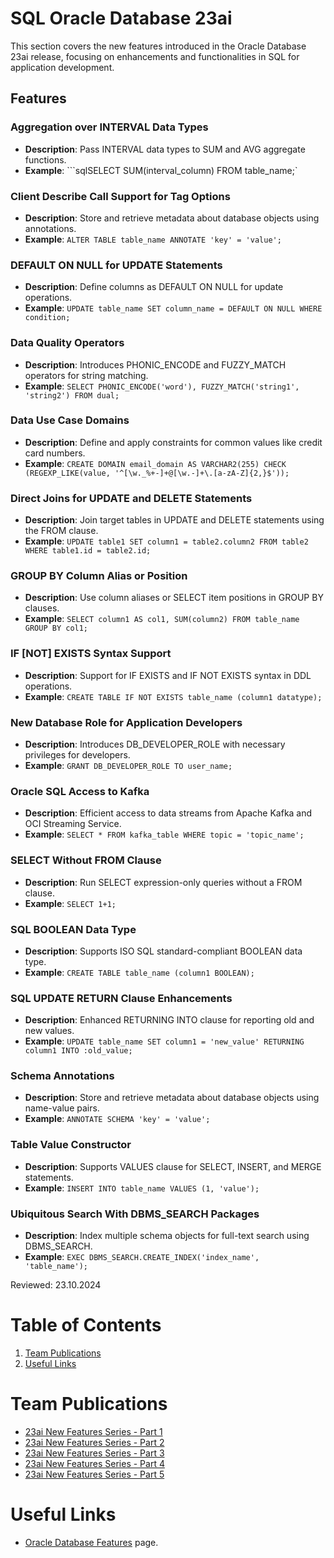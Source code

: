 # SQL Oracle Database 23ai 
This section covers the new features introduced in the Oracle Database 23ai release, focusing on enhancements and functionalities in SQL for application development.

## Features

### Aggregation over INTERVAL Data Types
- **Description**: Pass INTERVAL data types to SUM and AVG aggregate functions.
- **Example**: ```sqlSELECT SUM(interval_column) FROM table_name;`

### Client Describe Call Support for Tag Options
- **Description**: Store and retrieve metadata about database objects using annotations.
- **Example**: `ALTER TABLE table_name ANNOTATE 'key' = 'value';`

### DEFAULT ON NULL for UPDATE Statements
- **Description**: Define columns as DEFAULT ON NULL for update operations.
- **Example**: `UPDATE table_name SET column_name = DEFAULT ON NULL WHERE condition;`

### Data Quality Operators
- **Description**: Introduces PHONIC_ENCODE and FUZZY_MATCH operators for string matching.
- **Example**: `SELECT PHONIC_ENCODE('word'), FUZZY_MATCH('string1', 'string2') FROM dual;`

### Data Use Case Domains
- **Description**: Define and apply constraints for common values like credit card numbers.
- **Example**: `CREATE DOMAIN email_domain AS VARCHAR2(255) CHECK (REGEXP_LIKE(value, '^[\w._%+-]+@[\w.-]+\.[a-zA-Z]{2,}$'));`

### Direct Joins for UPDATE and DELETE Statements
- **Description**: Join target tables in UPDATE and DELETE statements using the FROM clause.
- **Example**: `UPDATE table1 SET column1 = table2.column2 FROM table2 WHERE table1.id = table2.id;`

### GROUP BY Column Alias or Position
- **Description**: Use column aliases or SELECT item positions in GROUP BY clauses.
- **Example**: `SELECT column1 AS col1, SUM(column2) FROM table_name GROUP BY col1;`

### IF [NOT] EXISTS Syntax Support
- **Description**: Support for IF EXISTS and IF NOT EXISTS syntax in DDL operations.
- **Example**: `CREATE TABLE IF NOT EXISTS table_name (column1 datatype);`

### New Database Role for Application Developers
- **Description**: Introduces DB_DEVELOPER_ROLE with necessary privileges for developers.
- **Example**: `GRANT DB_DEVELOPER_ROLE TO user_name;`

### Oracle SQL Access to Kafka
- **Description**: Efficient access to data streams from Apache Kafka and OCI Streaming Service.
- **Example**: `SELECT * FROM kafka_table WHERE topic = 'topic_name';`

### SELECT Without FROM Clause
- **Description**: Run SELECT expression-only queries without a FROM clause.
- **Example**: `SELECT 1+1;`

### SQL BOOLEAN Data Type
- **Description**: Supports ISO SQL standard-compliant BOOLEAN data type.
- **Example**: `CREATE TABLE table_name (column1 BOOLEAN);`

### SQL UPDATE RETURN Clause Enhancements
- **Description**: Enhanced RETURNING INTO clause for reporting old and new values.
- **Example**: `UPDATE table_name SET column1 = 'new_value' RETURNING column1 INTO :old_value;`

### Schema Annotations
- **Description**: Store and retrieve metadata about database objects using name-value pairs.
- **Example**: `ANNOTATE SCHEMA 'key' = 'value';`

### Table Value Constructor
- **Description**: Supports VALUES clause for SELECT, INSERT, and MERGE statements.
- **Example**: `INSERT INTO table_name VALUES (1, 'value');`

### Ubiquitous Search With DBMS_SEARCH Packages
- **Description**: Index multiple schema objects for full-text search using DBMS_SEARCH.
- **Example**: `EXEC DBMS_SEARCH.CREATE_INDEX('index_name', 'table_name');`

Reviewed: 23.10.2024

# Table of Contents
 
1. [Team Publications](#team-publications)
2. [Useful Links](#useful-links)


# Team Publications
- [23ai New Features Series - Part 1](https://www.linkedin.com/posts/sonnemeyer_23aispecialists-23ainewsabrpart1-developer-activity-7196221427056889856-3HF2?utm_source=share&utm_medium=member_desktop)
- [23ai New Features Series - Part 2](https://www.linkedin.com/posts/cristina-varas-menadas-591825119_oracle-oracle23ai-sql-activity-7198945654272864256-wduQ/?utm_source=share&utm_medium=member_ios)
- [23ai New Features Series - Part 3](https://www.linkedin.com/posts/sonnemeyer_23aispecialists-23ainewsabrpart3-developer-activity-7201958687005982721-Oo3B?utm_source=share&utm_medium=member_desktop)
- [23ai New Features Series - Part 4](https://www.linkedin.com/posts/sonnemeyer_23aispecialists-23ainewsabrpart4-teammates-activity-7204946957843267584-x664?utm_source=share&utm_medium=member_desktop)
- [23ai New Features Series - Part 5](https://www.linkedin.com/posts/ppaolucci_cristinavarasmenadas-sonjameyer-activity-7207374755878887425-a--C?utm_source=share&utm_medium=member_desktop)

# Useful Links
- [Oracle Database Features](https://apex.oracle.com/database-features/) page.
